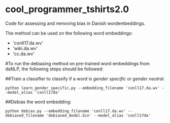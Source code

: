 # cool_programmer_tshirts2.0
Code for assessing and removing bias in Danish wordembeddings. 



The method can be used on the following word embeddings:
- 'conll17.da.wv'
- 'wiki.da.wv'
- 'cc.da.wv'

#To run the debiasing method on pre-trained word embeddings from daNLP, the following steps should be followed:

##Train a classifier to classify if a word is _gender specific_ or _gender neutral_.
``` 
python learn_gender_specific.py --embedding_filename 'conll17.da.wv' --model_alias 'conll17da'
```

##Debias the word embedding:

```
python debias.py --embedding_filename 'conll17.da.wv' --debiased_filename 'debiased_model.bin' --model_alias 'conll17da'
```
